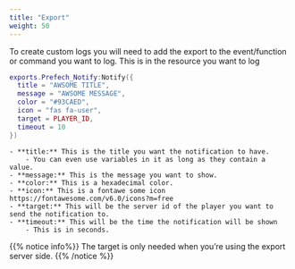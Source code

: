 ```yaml
---
title: "Export"
weight: 50
---
```


To create custom logs you will need to add the export to the event/function or command you want to log.
This is in the resource you want to log

```lua
exports.Prefech_Notify:Notify({
  title = "AWSOME TITLE",
  message = "AWSOME MESSAGE",
  color = "#93CAED",
  icon = "fas fa-user",
  target = PLAYER_ID,
  timeout = 10
})
```

    - **title:** This is the title you want the notification to have.
        - You can even use variables in it as long as they contain a value.
    - **message:** This is the message you want to show.
    - **color:** This is a hexadecimal color.
    - **icon:** This is a fontawe some icon https://fontawesome.com/v6.0/icons?m=free
    - **target:** This will be the server id of the player you want to send the notification to.
    - **timeout:** This will be the time the notification will be shown
        - This is in seconds.


{{% notice info%}}
The target is only needed when you’re using the export server side.
{{% /notice %}}